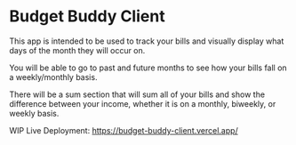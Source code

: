 # Budget Buddy Client

This app is intended to be used to track your bills and visually display what days of the month they will occur on.  

You will be able to go to past and future months to see how your bills fall on a weekly/monthly basis.

There will be a sum section that will sum all of your bills and show the difference between your income, whether it is on a monthly, biweekly, or weekly basis.

WIP Live Deployment: https://budget-buddy-client.vercel.app/